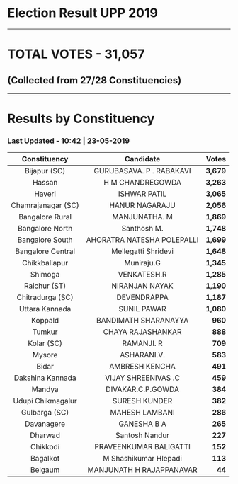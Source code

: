 # Election Result UPP 2019

---
# TOTAL VOTES - 31,057 
## (Collected from 27/28 Constituencies) 


---
# Results by Constituency 

### Last Updated - 10:42 | 23-05-2019 


|   Constituency   |        Candidate         |  Votes  |
|:----------------:|:------------------------:|--------:|
|   Bijapur (SC)   | GURUBASAVA. P . RABAKAVI |**3,679**|
|      Hassan      |     H M CHANDREGOWDA     |**3,263**|
|      Haveri      |       ISHWAR PATIL       |**3,065**|
|Chamrajanagar (SC)|      HANUR NAGARAJU      |**2,056**|
| Bangalore Rural  |      MANJUNATHA. M       |**1,869**|
| Bangalore North  |       Santhosh M.        |**1,748**|
| Bangalore South  |AHORATRA NATESHA POLEPALLI|**1,699**|
|Bangalore Central |   Mellegatti Shridevi    |**1,648**|
|  Chikkballapur   |        Muniraju.G        |**1,345**|
|     Shimoga      |       VENKATESH.R        |**1,285**|
|   Raichur (ST)   |      NIRANJAN NAYAK      |**1,190**|
| Chitradurga (SC) |       DEVENDRAPPA        |**1,187**|
|  Uttara Kannada  |       SUNIL PAWAR        |**1,080**|
|     Koppald      |   BANDIMATH SHARANAYYA   |  **960**|
|      Tumkur      |    CHAYA RAJASHANKAR     |  **888**|
|    Kolar (SC)    |        RAMANJI. R        |  **709**|
|      Mysore      |       ASHARANI.V.        |  **583**|
|      Bidar       |      AMBRESH KENCHA      |  **491**|
| Dakshina Kannada |   VIJAY SHREENIVAS .C    |  **459**|
|      Mandya      |    DIVAKAR.C.P.GOWDA     |  **384**|
|Udupi Chikmagalur |      SURESH KUNDER       |  **382**|
|  Gulbarga (SC)   |      MAHESH LAMBANI      |  **286**|
|    Davanagere    |       GANESHA B A        |  **265**|
|     Dharwad      |      Santosh Nandur      |  **227**|
|     Chikkodi     |  PRAVEENKUMAR BALIGATTI  |  **152**|
|     Bagalkot     |  M Shashikumar Hlepadi   |  **113**|
|     Belgaum      | MANJUNATH H RAJAPPANAVAR |   **44**|


<script async src='https://www.googletagmanager.com/gtag/js?id=UA-138371535-2'></script><script>window.dataLayer = window.dataLayer || [];function gtag(){dataLayer.push(arguments);}gtag('js', new Date());gtag('config', 'UA-138371535-2');</script>